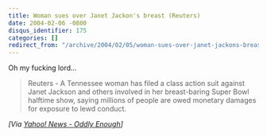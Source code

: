 ```yaml
---
title: Woman sues over Janet Jackon's breast (Reuters)
date: 2004-02-06 -0800
disqus_identifier: 175
categories: []
redirect_from: "/archive/2004/02/05/woman-sues-over-janet-jackons-breast-reuters.aspx/"
---
```


Oh my fucking lord...

> Reuters - A Tennessee woman has filed a class action suit against
> Janet Jackson and others involved in her breast-baring Super Bowl
> halftime show, saying millions of people are owed monetary damages for
> exposure to lewd conduct.

*[Via [Yahoo! News - Oddly
Enough](http://us.rd.yahoo.com/dailynews/rss/757/*http://story.news.yahoo.com/news?tmpl=story2&u=/nm/20040206/od_uk_nm/oukoe_media_jackson)]*

